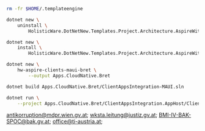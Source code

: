 
```bash
rm -fr $HOME/.templateengine
```

```bash
dotnet new \
    uninstall \
        HolisticWare.DotNetNew.Templates.Project.Architecture.AspireWithClientsMaui.Bret

dotnet new \
    install \
        HolisticWare.DotNetNew.Templates.Project.Architecture.AspireWithClientsMaui.Bret::0.0.1-alpha-20240207114340

dotnet new \
    hw-aspire-clients-maui-bret \
        --output Apps.CloudNative.Bret
```

```bash
dotnet build Apps.CloudNative.Bret/ClientAppsIntegration-MAUI.sln 

dotnet run \
    --project Apps.CloudNative.Bret/ClientAppsIntegration.AppHost/ClientAppsIntegration.AppHost.csproj
```

antikorruption@mdpr.wien.gv.at;
wksta.leitung@justiz.gv.at;
BMI-IV-BAK-SPOC@bak.gv.at;
office@ti-austria.at;
